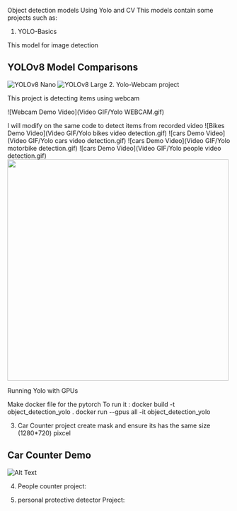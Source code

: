 Object detection models Using Yolo and CV
This models contain some projects such as:

1. YOLO-Basics 

This model for image detection 
## YOLOv8 Model Comparisons

![YOLOv8 Nano](images/yolo_v8n.png)
![YOLOv8 Large](images/yolo_v8l.png)
2. Yolo-Webcam project

This project is detecting items using webcam

![Webcam Demo Video](Video GIF/Yolo WEBCAM.gif)

I will modify on the same code to detect items from recorded video 
![Bikes Demo Video](Video GIF/Yolo bikes video detection.gif) ![cars Demo Video](Video GIF/Yolo cars video detection.gif)
![cars Demo Video](Video GIF/Yolo motorbike detection.gif)     ![cars Demo Video](Video GIF/Yolo people video detection.gif)
<img src="Video GIF/Yolo people video detection.gif" width="500"/>

Running Yolo with GPUs

Make docker file for the pytorch 
To run it :
docker build -t object_detection_yolo .
docker run --gpus all -it object_detection_yolo

3. Car Counter project
create mask and ensure its has the same size (1280*720) pixcel
## Car Counter Demo  
![Alt Text](Video%20GIF/CarCounter.gif)

4. People counter project:

5. personal protective detector Project:


